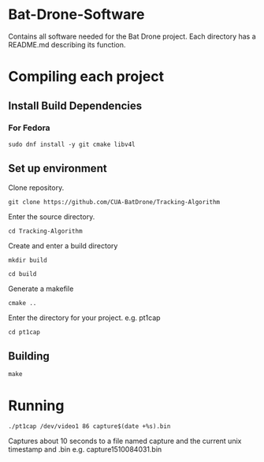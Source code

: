 # Bat-Drone-Software

Contains all software needed for the Bat Drone project. Each directory has a README.md describing its function.

# Compiling each project

## Install Build Dependencies

### For Fedora

`sudo dnf install -y git cmake libv4l`

## Set up environment

Clone repository.

`git clone https://github.com/CUA-BatDrone/Tracking-Algorithm`

Enter the source directory.

`cd Tracking-Algorithm`

Create and enter a build directory

`mkdir build`

`cd build`

Generate a makefile

`cmake ..`

Enter the directory for your project. e.g. pt1cap

`cd pt1cap`

## Building

`make`

# Running

`./pt1cap /dev/video1 86 capture$(date +%s).bin`

Captures about 10 seconds to a file named capture and the current unix timestamp and .bin e.g. capture1510084031.bin
